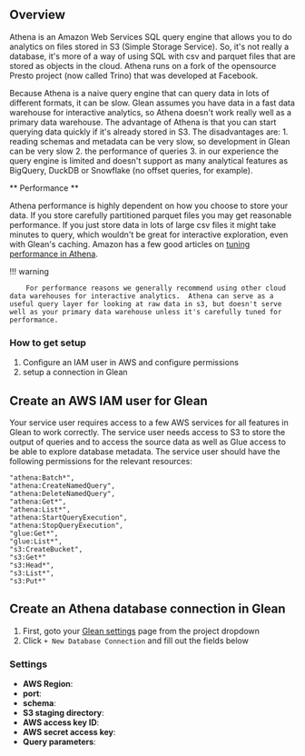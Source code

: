 ## Overview

Athena is an Amazon Web Services SQL query engine that allows you to do analytics on files stored in S3 (Simple Storage Service).  So, it's not really a database, it's more of a way of using SQL with csv and parquet files that are stored as objects in the cloud.  Athena runs on a fork of the opensource Presto project (now called Trino) that was developed at Facebook.

Because Athena is a naive query engine that can query data in lots of different formats, it can be slow.  Glean assumes you have data in a fast data warehouse for interactive analytics, so Athena doesn't work really well as a primary data warehouse.  The advantage of Athena is that you can start querying data quickly if it's already stored in S3.  The disadvantages are: 1. reading schemas and metadata can be very slow, so development in Glean can be very slow 2. the performance of queries 3. in our experience the query engine is limited and doesn't support as many analytical features as BigQuery, DuckDB or Snowflake (no offset queries, for example).

** Performance **

Athena performance is highly dependent on how you choose to store your data.  If you store carefully partitioned parquet files you may get reasonable performance.  If you just store data in lots of large csv files it might take minutes to query, which wouldn't be great for interactive exploration, even with Glean's caching.  Amazon has a few good articles on [tuning performance in Athena](https://docs.aws.amazon.com/athena/latest/ug/performance-tuning.html).

!!! warning

        For performance reasons we generally recommend using other cloud data warehouses for interactive analytics.  Athena can serve as a useful query layer for looking at raw data in s3, but doesn't serve well as your primary data warehouse unless it's carefully tuned for performance.

### How to get setup

1.  Configure an IAM user in AWS and configure permissions
2.  setup a connection in Glean


## Create an AWS IAM user for Glean

Your service user requires access to a few AWS services for all features in Glean to work correctly. The service user needs access to S3 to store the output of queries and to access the source data as well as Glue access to be able to explore database metadata.
  The service user should have the following permissions for the relevant resources:
  ```
  "athena:Batch*",
  "athena:CreateNamedQuery",
  "athena:DeleteNamedQuery",
  "athena:Get*",
  "athena:List*",
  "athena:StartQueryExecution",
  "athena:StopQueryExecution",
  "glue:Get*",
  "glue:List*",
  "s3:CreateBucket",
  "s3:Get*"
  "s3:Head*",
  "s3:List*",
  "s3:Put*"
  ```

## Create an Athena database connection in Glean

1. First, goto your [Glean settings](https://glean.io/app/p/settings#database_connections) page from the project dropdown
2. Click `+ New Database Connection` and fill out the fields below

### Settings

- **AWS Region**: 
- **port**: 
- **schema**: 
- **S3 staging directory**: 
- **AWS access key ID**: 
- **AWS secret access key**: 
- **Query parameters**: 
